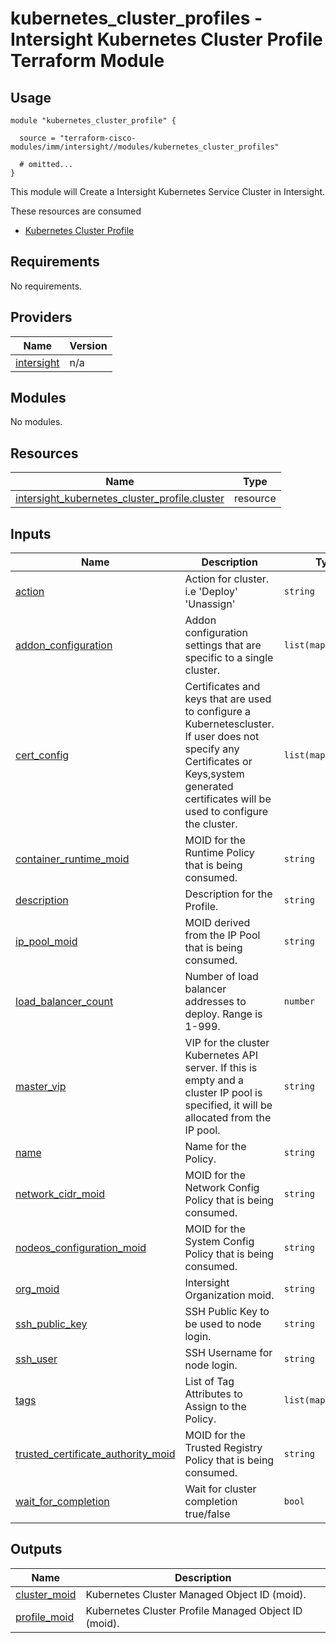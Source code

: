 # kubernetes_cluster_profiles - Intersight Kubernetes Cluster Profile Terraform Module

## Usage

```hcl
module "kubernetes_cluster_profile" {

  source = "terraform-cisco-modules/imm/intersight//modules/kubernetes_cluster_profiles"

  # omitted...
}
```

This module will Create a Intersight Kubernetes Service Cluster in Intersight.  

These resources are consumed

* [Kubernetes Cluster Profile](https://registry.terraform.io/providers/CiscoDevNet/intersight/latest/docs/resources/kubernetes_cluster_profile)

<!-- BEGINNING OF PRE-COMMIT-TERRAFORM DOCS HOOK -->
## Requirements

No requirements.

## Providers

| Name | Version |
|------|---------|
| <a name="provider_intersight"></a> [intersight](#provider\_intersight) | n/a |

## Modules

No modules.

## Resources

| Name | Type |
|------|------|
| [intersight_kubernetes_cluster_profile.cluster](https://registry.terraform.io/providers/CiscoDevNet/intersight/latest/docs/resources/kubernetes_cluster_profile) | resource |

## Inputs

| Name | Description | Type | Default | Required |
|------|-------------|------|---------|:--------:|
| <a name="input_action"></a> [action](#input\_action) | Action for cluster. i.e 'Deploy' 'Unassign' | `string` | `"Unassign"` | no |
| <a name="input_addon_configuration"></a> [addon\_configuration](#input\_addon\_configuration) | Addon configuration settings that are specific to a single cluster. | `list(map(string))` | `[]` | no |
| <a name="input_cert_config"></a> [cert\_config](#input\_cert\_config) | Certificates and keys that are used to configure a Kubernetescluster. If user does not specify any Certificates or Keys,system generated certificates will be used to configure the cluster. | `list(map(string))` | `[]` | no |
| <a name="input_container_runtime_moid"></a> [container\_runtime\_moid](#input\_container\_runtime\_moid) | MOID for the Runtime Policy that is being consumed. | `string` | `""` | no |
| <a name="input_description"></a> [description](#input\_description) | Description for the Profile. | `string` | `""` | no |
| <a name="input_ip_pool_moid"></a> [ip\_pool\_moid](#input\_ip\_pool\_moid) | MOID derived from the IP Pool that is being consumed. | `string` | n/a | yes |
| <a name="input_load_balancer_count"></a> [load\_balancer\_count](#input\_load\_balancer\_count) | Number of load balancer addresses to deploy. Range is 1-999. | `number` | `3` | no |
| <a name="input_master_vip"></a> [master\_vip](#input\_master\_vip) | VIP for the cluster Kubernetes API server. If this is empty and a cluster IP pool is specified, it will be allocated from the IP pool. | `string` | `""` | no |
| <a name="input_name"></a> [name](#input\_name) | Name for the Policy. | `string` | `"kubernetes_cluster"` | no |
| <a name="input_network_cidr_moid"></a> [network\_cidr\_moid](#input\_network\_cidr\_moid) | MOID for the Network Config Policy that is being consumed. | `string` | n/a | yes |
| <a name="input_nodeos_configuration_moid"></a> [nodeos\_configuration\_moid](#input\_nodeos\_configuration\_moid) | MOID for the System Config Policy that is being consumed. | `string` | n/a | yes |
| <a name="input_org_moid"></a> [org\_moid](#input\_org\_moid) | Intersight Organization moid. | `string` | n/a | yes |
| <a name="input_ssh_public_key"></a> [ssh\_public\_key](#input\_ssh\_public\_key) | SSH Public Key to be used to node login. | `string` | n/a | yes |
| <a name="input_ssh_user"></a> [ssh\_user](#input\_ssh\_user) | SSH Username for node login. | `string` | `"iksadmin"` | no |
| <a name="input_tags"></a> [tags](#input\_tags) | List of Tag Attributes to Assign to the Policy. | `list(map(string))` | `[]` | no |
| <a name="input_trusted_certificate_authority_moid"></a> [trusted\_certificate\_authority\_moid](#input\_trusted\_certificate\_authority\_moid) | MOID for the Trusted Registry Policy that is being consumed. | `string` | `""` | no |
| <a name="input_wait_for_completion"></a> [wait\_for\_completion](#input\_wait\_for\_completion) | Wait for cluster completion true/false | `bool` | `false` | no |

## Outputs

| Name | Description |
|------|-------------|
| <a name="output_cluster_moid"></a> [cluster\_moid](#output\_cluster\_moid) | Kubernetes Cluster Managed Object ID (moid). |
| <a name="output_profile_moid"></a> [profile\_moid](#output\_profile\_moid) | Kubernetes Cluster Profile Managed Object ID (moid). |
<!-- END OF PRE-COMMIT-TERRAFORM DOCS HOOK -->
